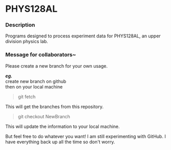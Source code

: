 # PHYS128AL

### Description
Programs designed to process experiment data for PHYS128AL, an upper division physics lab.


### Message for collaborators~


Please create a new branch for your own usage.


***eg.<br>***
create new branch on github<br>
then on your local machine<br>


> git fetch<br>

This will get the branches from this repository.

> git checkout NewBranch<br>

This will update the information to your local machine. <br>


But feel free to do whatever you want! I am still experimenting with GitHub. I have everything back up all the time so don't worry.


